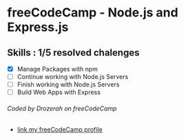 # freeCodeCamp - Node.js and Express.js

## Skills : 1/5 resolved chalenges 

- [x] Manage Packages with npm
- [ ] Continue working with Node.js Servers
- [ ] Finish working with Node.js Servers
- [ ] Build Web Apps with Express

###### Coded by Drozerah on freeCodeCamp

* [link my freeCodeCamp profile](https://www.freecodecamp.org/drozerah)